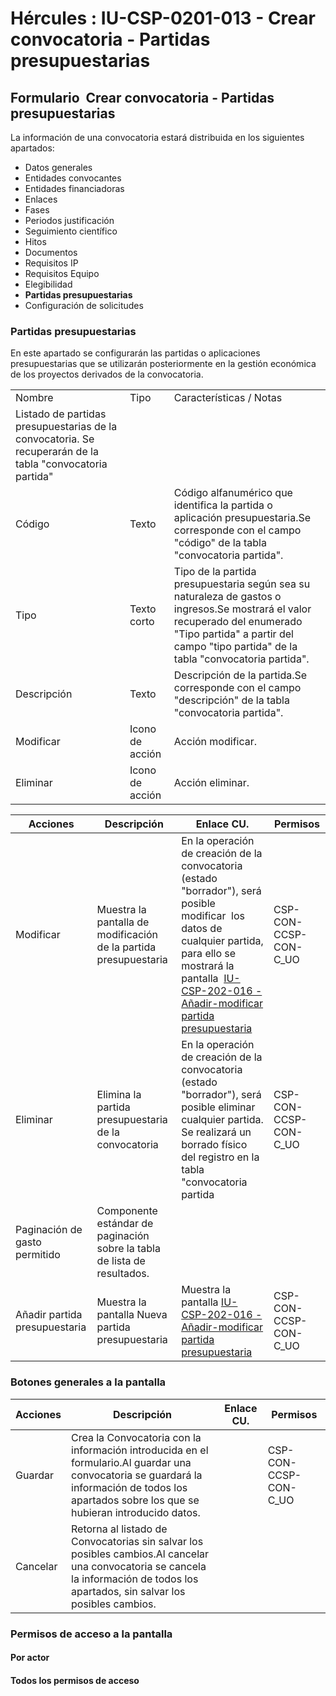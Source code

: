 # Hércules : IU\-CSP\-0201\-013 \- Crear convocatoria \- Partidas presupuestarias



## Formulario  Crear convocatoria \- Partidas presupuestarias

La información de una convocatoria estará distribuida en los siguientes apartados:

* Datos generales
* Entidades convocantes
* Entidades financiadoras
* Enlaces
* Fases
* Periodos justificación
* Seguimiento científico
* Hitos
* Documentos
* Requisitos IP
* Requisitos Equipo
* Elegibilidad
* **Partidas presupuestarias**
* Configuración de solicitudes

### Partidas presupuestarias

En este apartado se configurarán las partidas o aplicaciones presupuestarias que se utilizarán posteriormente en la gestión económica de los proyectos derivados de la convocatoria.



|  | | |
| --- | --- | --- |
| Nombre | Tipo | Características / Notas |
| Listado de partidas presupuestarias de la convocatoria. Se recuperarán de la tabla "convocatoria partida" | | |
| Código | Texto | Código alfanumérico que identifica la partida o aplicación presupuestaria.Se corresponde con el campo "código" de la tabla "convocatoria partida". |
| Tipo | Texto corto | Tipo de la partida presupuestaria según sea su naturaleza de gastos o ingresos.Se mostrará el valor recuperado del enumerado "Tipo partida" a partir del campo "tipo partida" de la tabla "convocatoria partida". |
| Descripción | Texto | Descripción de la partida.Se corresponde con el campo "descripción" de la tabla "convocatoria partida". |
| Modificar | Icono de acción | Acción modificar. |
| Eliminar | Icono de acción | Acción eliminar. |



| Acciones | Descripción | Enlace CU. | Permisos |
| --- | --- | --- | --- |
| Modificar | Muestra la pantalla de modificación de la partida presupuestaria | En la operación de creación de la convocatoria (estado "borrador"), será posible modificar  los datos de cualquier partida, para ello se mostrará la pantalla  [IU\-CSP\-202\-016 \- Añadir\-modificar partida presupuestaria](/hercules/sgi-sistema-de-gestion-de-investigacion/requisitos-y-analisis-funcional/analisis-funcional-sgi-hercules/csp-modulo-de-convocatorias-ayudas-solicitudes-proyectos-y-contratos-y-grupos-de-investigacion/csp-interfaz-de-usuario/iu-csp-0200-gestion-de-convocatorias/iu-csp-202-016-anadir-modificar-partida-presupuestaria.md "/hercules/sgi-sistema-de-gestion-de-investigacion/requisitos-y-analisis-funcional/analisis-funcional-sgi-hercules/csp-modulo-de-convocatorias-ayudas-solicitudes-proyectos-y-contratos-y-grupos-de-investigacion/csp-interfaz-de-usuario/iu-csp-0200-gestion-de-convocatorias/iu-csp-202-016-anadir-modificar-partida-presupuestaria.md") | CSP\-CON\-CCSP\-CON\-C\_UO |
| Eliminar | Elimina la partida presupuestaria de la convocatoria | En la operación de creación de la convocatoria (estado "borrador"), será posible eliminar cualquier partida. Se realizará un borrado físico del registro en la tabla "convocatoria partida | CSP\-CON\-CCSP\-CON\-C\_UO |
| Paginación de gasto permitido | Componente estándar de paginación sobre la tabla de lista de resultados. |  |  |
| Añadir partida presupuestaria | Muestra la pantalla Nueva partida presupuestaria | Muestra la pantalla [IU\-CSP\-202\-016 \- Añadir\-modificar partida presupuestaria](/hercules/sgi-sistema-de-gestion-de-investigacion/requisitos-y-analisis-funcional/analisis-funcional-sgi-hercules/csp-modulo-de-convocatorias-ayudas-solicitudes-proyectos-y-contratos-y-grupos-de-investigacion/csp-interfaz-de-usuario/iu-csp-0200-gestion-de-convocatorias/iu-csp-202-016-anadir-modificar-partida-presupuestaria.md "/hercules/sgi-sistema-de-gestion-de-investigacion/requisitos-y-analisis-funcional/analisis-funcional-sgi-hercules/csp-modulo-de-convocatorias-ayudas-solicitudes-proyectos-y-contratos-y-grupos-de-investigacion/csp-interfaz-de-usuario/iu-csp-0200-gestion-de-convocatorias/iu-csp-202-016-anadir-modificar-partida-presupuestaria.md") | CSP\-CON\-CCSP\-CON\-C\_UO |

### Botones generales a la pantalla



| Acciones | Descripción | Enlace CU. | Permisos |
| --- | --- | --- | --- |
| Guardar | Crea la Convocatoria con la información introducida en el formulario.Al guardar una convocatoria se guardará la información de todos los apartados sobre los que se hubieran introducido datos. |  | CSP\-CON\-CCSP\-CON\-C\_UO |
| Cancelar | Retorna al listado de Convocatorias sin salvar los posibles cambios.Al cancelar una convocatoria se cancela la información de todos los apartados, sin salvar los posibles cambios. |  |  |

### Permisos de acceso a la pantalla

#### Por actor

#### Todos los permisos de acceso




